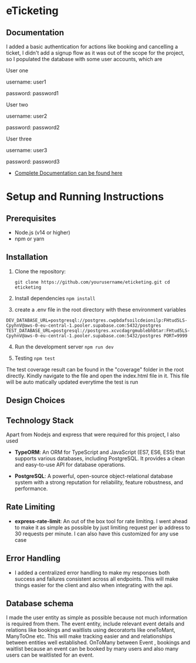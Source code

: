 # eTicketing

## Documentation

I added a basic authentication for actions like booking and cancelling a ticket, I didn't add a signup flow as it was out of the scope for the project, so I populated the database with some user accounts, which are

User one

username: user1

password: password1

User two

username: user2

password: password2

User three

username: user3

password: password3

- [Complete Documentation can be found here](https://documenter.getpostman.com/view/11784799/2sAYX6q35q)

# Setup and Running Instructions

## Prerequisites

- Node.js (v14 or higher)
- npm or yarn

## Installation

1. Clone the repository:

   `git clone https://github.com/yourusername/eticketing.git
cd eticketing`

2. Install dependencies
   `npm install`

3. create a .env file in the root directory with these environment variables

`DEV_DATABASE_URL=postgresql://postgres.cwpbdafsoilcdeionilp:FHtud5LS-CpyhnV@aws-0-eu-central-1.pooler.supabase.com:5432/postgres
TEST_DATABASE_URL=postgresql://postgres.xcvcdagrgmublebhbtar:FHtud5LS-CpyhnV@aws-0-eu-central-1.pooler.supabase.com:5432/postgres
PORT=9999`

4. Run the development server
   `npm run dev`

5. Testing
   `npm test`

The test coverage result can be found in the "coverage" folder in the root directly. Kindly navigate to the file and open the index.html file in it. This file will be auto matically updated everytime the test is run

## Design Choices

## Technology Stack

Apart from Nodejs and express that were required for this project, I also used

- **TypeORM**: An ORM for TypeScript and JavaScript (ES7, ES6, ES5) that supports various databases, including PostgreSQL. It provides a clean and easy-to-use API for database operations.

- **PostgreSQL**: A powerful, open-source object-relational database system with a strong reputation for reliability, feature robustness, and performance.

## Rate Limiting

- **express-rate-limit**: An out of the box tool for rate limiting. I went ahead to make it as simple as possible by just limiting request per ip address to 30 requests per minute. I can also have this customized for any use case

## Error Handling

- I added a centralized error handling to make my responses both success and failures consistent across all endpoints. This will make things easier for the client and also when integrating with the api.

## Database schema

I made the user entity as simple as possible because not much information is required from them. The event entity, include relevant event details and relations like bookings and waitlists using decoratorts like oneToMant, ManyToOne etc. This will make tracking easier and and relationships between entities well established. OnToMany between Event , bookings and waitlist because an event can be booked by many users and also many users can be waitlisted for an event.

